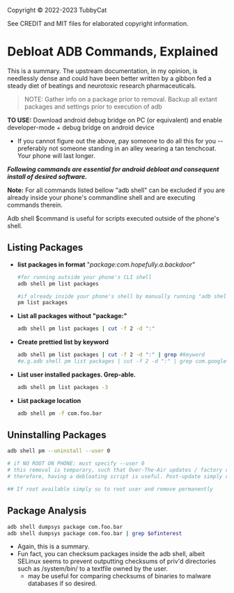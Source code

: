 Copyright © 2022-2023 TubbyCat

See CREDIT and MIT files for elaborated copyright information.



# Debloat ADB Commands, Explained
This is a summary. The upstream documentation, in my opinion, is needlessly dense and could have been better written by a gibbon fed a steady diet of beatings and neurotoxic research pharmaceuticals.
> NOTE: Gather info on a package prior to removal. Backup all extant packages and settings prior to execution of adb

**TO USE:** Download android debug bridge on PC (or equivalent) and enable developer-mode + debug bridge on android device
  - If you cannot figure out the above, pay someone to do all this for you -- preferably not someone standing in an alley wearing a tan tenchcoat. Your phone will last longer.
  
***Following commands are essential for android debloat and consequent install of desired software.***

**Note:** For all commands listed bellow "adb shell" can be excluded if you are already inside your phone's commandline shell and are executing commands therein.

Adb shell $command is useful for scripts executed outside of the phone's shell.

## Listing Packages ##
- **list packages in format** "_package:com.hopefully.a.backdoor_"
  ```sh
  #for running outside your phone's CLI shell
  adb shell pm list packages
  
  #if already inside your phone's shell by manually running "adb shell" once
  pm list packages
  
  ```
- **List all packages without "package:"**
  ```sh
  adb shell pm list packages | cut -f 2 -d ":"
  ```
- **Create prettied list by keyword**
  ```sh
  adb shell pm list packages | cut -f 2 -d ":" | grep #keyword
  #e.g.adb shell pm list packages | cut -f 2 -d ":" | grep com.google
  ```
- **List user installed packages. Grep-able.**
  ```sh
  adb shell pm list packages -3 
  ```

- **List package location**
  ```sh
  adb shell pm -f com.foo.bar
  ```
## Uninstalling Packages ##
```sh
adb shell pm --uninstall --user 0

# if NO ROOT ON PHONE: must specify --user 0
# this removal is temporary, such that Over-The-Air updates / factory reset can restore removed package(s)
# therefore, having a debloating script is useful. Post-update simply run the script to remove bloatware. 

## If root available simply su to root user and remove permanently
```
## Package Analysis ##
```sh
adb shell dumpsys package com.foo.bar
adb shell dumpsys package com.foo.bar | grep $ofinterest 
```

- Again, this is a summary. 
- Fun fact, you can checksum packages inside the adb shell, albeit SELinux seems to prevent outputting checksums of priv'd directories such as /system/bin/ to a textfile owned by the user. 
  - may be useful for comparing checksums of binaries to malware databases if so desired.
